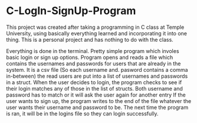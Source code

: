 # C-LogIn-SignUp-Program
This project was created after taking a programming in C class at Temple University, using basically everything 
  learned and incorporating it into one thing. This is a personal project and has nothing to do with the class.
  
Everything is done in the terminal.
Pretty simple program which involes basic login or sign up options.
Program opens and reads a file which contains the usernames and passwords for users that are 
  already in the system. It is a csv file (So each username and. pasword contains a comma in-between)
  the read users are put into a list of usernames and passwords in a struct.
When the user decides to login, the program checks to see if their login matches any of those in the 
  list of structs. Both username and password has to match or it will ask the user again for another entry
If the user wants to sign up, the program writes to the end of the file whatever the user wants their
  username and password to be. The next time the program is ran, it will be in the logins file so they can 
  login successfully.
